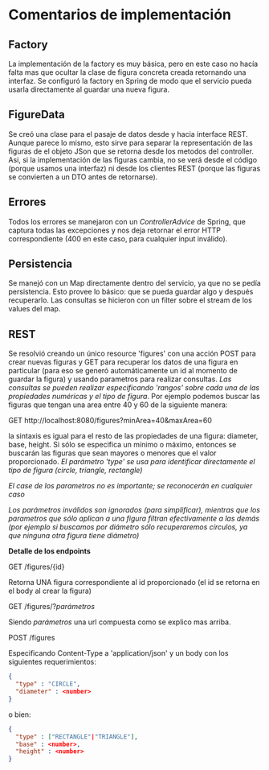# Comentarios de implementación

## Factory 

La implementación de la factory es muy básica, pero en este caso no hacía falta mas que ocultar la clase de figura concreta creada retornando una interfaz.
Se configuró la factory en Spring de modo que el servicio pueda usarla directamente al guardar una nueva figura.

## FigureData

Se creó una clase para el pasaje de datos desde y hacia interface REST. Aunque parece lo mismo, esto sirve para separar la representación de las figuras de el objeto JSon que se retorna desde los metodos del controller. Asi, si la implementación de las figuras cambia, no se verá desde el código (porque usamos una interfaz) ni desde los clientes REST (porque las figuras se convierten a un DTO antes de retornarse).

## Errores

Todos los errores se manejaron con un *ControllerAdvice* de Spring, que captura todas las excepciones y nos deja retornar el error HTTP correspondiente (400 en este caso, para cualquier input inválido).

## Persistencia

Se manejó con un Map directamente dentro del servicio, ya que no se pedía persistencia. Esto provee lo básico: que se pueda guardar algo y después recuperarlo. Las consultas se hicieron con un filter sobre el stream de los values del map.

## REST

Se resolvió creando un único resource 'figures' con una acción POST para crear nuevas figuras y GET para recuperar los datos de una figura en particular (para eso se generó automáticamente un id al momento de guardar la figura) y usando parametros para realizar consultas.
*Las consultas se pueden realizar especificando 'rangos' sobre cada una de las propiedades numéricas y el tipo de figura*. Por ejemplo podemos buscar las figuras que tengan una area entre 40 y 60 de la siguiente manera:

GET http://localhost:8080/figures?minArea=40&maxArea=60

la sintaxis es igual para el resto de las propiedades de una figura: diameter, base, height. Si sólo se especifica un mínimo o máximo, entonces se buscarán las figuras que sean mayores o menores que el valor proporcionado. *El parámetro 'type' se usa para identificar directamente el tipo de figura (circle, triangle, rectangle)*

*El case de los parametros no es importante; se reconocerán en cualquier caso*

*Los parámetros inválidos son ignorados (para simplificar), mientras que los parametros que sólo aplican a una figura filtran efectivamente a las demás (por ejemplo si buscamos por diámetro sólo recuperaremos círculos, ya que ninguna otra figura tiene diámetro)*

**Detalle de los endpoints**

GET /figures/{id}

Retorna UNA figura correspondiente al id proporcionado (el id se retorna en el body al crear la figura)

GET /figures/?_parámetros_

Siendo _parámetros_ una url compuesta como se explico mas arriba.

POST /figures

Especificando Content-Type a 'application/json' y un body con los siguientes requerimientos:

```json
{
  "type" : "CIRCLE",
  "diameter" : <number>
}
```
o bien:
```json
{
  "type" : ["RECTANGLE"|"TRIANGLE"],
  "base" : <number>,
  "height" : <number>
}
```


